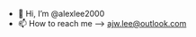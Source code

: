 - 👋 Hi, I’m @alexlee2000
- 📫 How to reach me --> ajw.lee@outlook.com
<!---
alexlee2000/alexlee2000 is a ✨ special ✨ repository because its `README.md` (this file) appears on your GitHub profile.
You can click the Preview link to take a look at your changes.
--->
